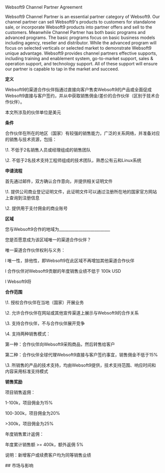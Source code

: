 Websoft9 Channel Partner Agreement

 

Websoft9 Channel Partner is an essential partner category of Websoft9. Our channel partner can sell Websoft9's products to customers for standalone sale, or incorporate Websoft9 products into partner offers and sell to the customers. Meanwhile Channel Partner has both basic programs and advanced programs. The basic programs focus on basic business models including agency, reseller and distributor. While the advanced program will focus on selected verticals or selected market to demonstrate Websoft9 unique advantage. Websoft9 provides channel partners effective supports, including training and enablement system, go-to-market support, sales & operation support, and technology support. All of these support will ensure our partner is capable to tap in the market and succeed.

 

**定义**

 

Websoft9的渠道合作伙伴指通过直接向客户售卖Websoft9的产品或全面促成Websoft9直接与客户签约，并从中获取销售佣金/差价的合作伙伴（区别于技术合作伙伴）。

 

本文所涉及的伙伴单位是美元

 

**条件**

 

合作伙伴在所在的地区（国家）有较强的销售能力，广泛的关系网络，并准备对应的销售与技术资源，包括：

 

\1. 不低于2名销售人员或经理组成的销售团队

\2. 不低于2名技术支持工程师组成的技术团队，熟悉公有云和Linux系统

 

**申请流程**

 

首先通过邮件，双方确认合作意向，并提供相关证明文件

 

\1. 提供公司商业登记证明文件，此证明文件可以通过注册所在地的国家官方网站上查询到注册信息

\2. 提供用于支付佣金的商业账号

 

 

**区域**

 

您与Websoft9合作的地域为__________________________

您是否愿意成为该区域唯一的渠道合作伙伴？

 

唯一渠道合作伙伴权利与义务：

 

l 唯一性，排他性，即Websoft9在此区域不再增加其他渠道合作伙伴

l 合作伙伴对Websoft9贡献的年度销售业绩不低于 100k  USD

l Websoft9将

 

 

**合作范围**

 

\1. 授权合作伙伴在当地（国家）开展业务

\2. 允许合作伙伴在网站或其他宣传渠道上展示与Websoft9的合作关系

\3. 支持合作伙伴，不与合作伙伴展开竞争

\4. 支持两种销售模式：

第一种：合作伙伴向Websoft9采购商品，然后转售给客户

第二种：合作伙伴全球代理Websoft9直接与客户签约事宜，销售佣金不低于15%

\3. 所销售的产品的技术支持，均由Websoft9提供，技术支持范围、响应时间和内容采用标准支持模式

 

**销售奖励**

 

项目销售返佣：

 

1-100k，项目佣金为15%

100-300k，项目佣金为20%

\>300k，项目佣金为25%

 

年度销售累计返佣：

 

年度累计销售额 >= 400k，额外返佣 5%

 

说明：新增客户或续费客户均为同等销售业绩

 

\## 市场与影响

 

 

 

 

 